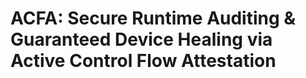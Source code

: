 # ACFA: Secure Runtime Auditing &amp; Guaranteed Device Healing via Active Control Flow Attestation 
